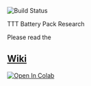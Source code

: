 ![Build Status](https://travis-ci.org/jcchin/boring.svg?branch=master)

TTT Battery Pack Research


Please read the
## [Wiki](https://github.com/jcchin/boring/wiki)

[![Open In Colab](https://colab.research.google.com/assets/colab-badge.svg)](https://colab.research.google.com/drive/1TijrY7h0BcMDpXKjnBArhkA4yPPaAGip?usp=sharing) 
